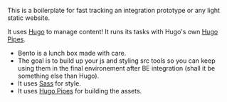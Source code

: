 
This is a boilerplate for fast tracking an integration prototype or any light static website. 

It uses [Hugo](https://gohugo.io/) to manage content! It runs its tasks with Hugo's own [Hugo Pipes](href="https://gohugo.io/hugo-pipes/").

- Bento is a lunch box made with care.
- The goal is to build up your js and styling src tools so you can keep using them in the final environement after BE integration (shall it be something else than Hugo).
- It uses [Sass](href="https://sass-lang.com") for style.
- It uses [Hugo Pipes](href="https://gohugo.io/hugo-pipes/") for building the assets.
		